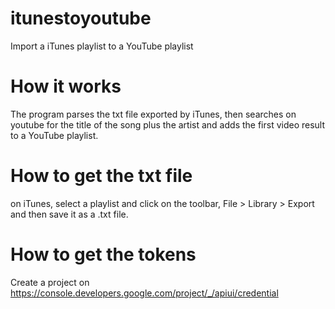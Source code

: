 # itunestoyoutube
Import a iTunes playlist to a YouTube playlist

# How it works
The program parses the txt file exported by iTunes, then searches on youtube for the title of the song plus the artist and adds the first video result to a YouTube playlist.

# How to get the txt file
on iTunes, select a playlist and click on the toolbar, File > Library > Export and then save it as a .txt file.

# How to get the tokens
Create a project on https://console.developers.google.com/project/_/apiui/credential
